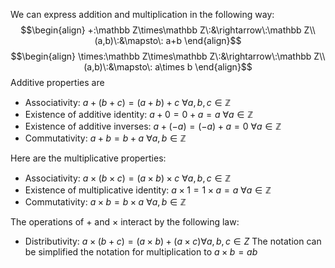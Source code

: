 We can express addition and multiplication in the following way:
$$\begin{align}
+:\mathbb Z\times\mathbb Z\:&\rightarrow\:\mathbb Z\\
(a,b)\:&\mapsto\: a+b
\end{align}$$
$$\begin{align}
\times:\mathbb Z\times\mathbb Z\:&\rightarrow\:\mathbb Z\\
(a,b)\:&\mapsto\: a\times b
\end{align}$$
Additive properties are
- Associativity: $a+(b+c)=(a+b)+c\:\forall a,b,c \in \mathbb Z$ 
- Existence of additive identity: $a+0=0+a=a\:\forall a\in \mathbb Z$
- Existence of additive inverses: $a+(-a)=(-a)+a=0\: \forall a\in \mathbb Z$ 
- Commutativity: $a+b=b+a\:\forall a,b\in\mathbb Z$

Here are the multiplicative properties:
- Associativity: $a\times (b\times c)=(a\times b)\times c\:\forall a,b,c\in \mathbb Z$ 
- Existence of multiplicative identity: $a\times 1=1\times a=a\: \forall a\in\mathbb Z$ 
- Commutativity: $a\times b= b\times a \: \forall a,b\in \mathbb Z$

The operations of $+$ and $\times$ interact by the following law:
- Distributivity: $a\times (b+c)=(a\times b)+(a\times c)\forall a,b,c\in Z$
The notation can be simplified the notation for multiplication to $a\times b= ab$


